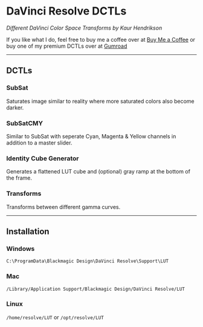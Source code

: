 # DaVinci Resolve DCTLs
*Different DaVinci Color Space Transforms by Kaur Hendrikson*

If you like what I do, feel free to buy me a coffee over at [Buy Me a Coffee](https://www.buymeacoffee.com/kaurhendrikson)
or buy one of my premium DCTLs over at [Gumroad](https://kaurh.gumroad.com)

---

## DCTLs
### SubSat
Saturates image similar to reality where more saturated colors also become darker.
### SubSatCMY
Similar to SubSat with seperate Cyan, Magenta & Yellow channels in addition to a master slider.
### Identity Cube Generator
Generates a flattened LUT cube and (optional) gray ramp at the bottom of the frame.
### Transforms
Transforms between different gamma curves.

---

## Installation

### Windows
`C:\ProgramData\Blackmagic Design\DaVinci Resolve\Support\LUT`

### Mac
`/Library/Application Support/Blackmagic Design/DaVinci Resolve/LUT`

### Linux
`/home/resolve/LUT`
or
`/opt/resolve/LUT`
